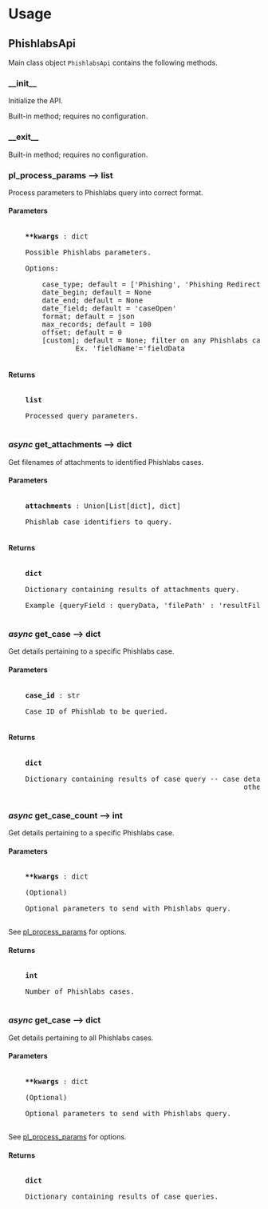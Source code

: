 # Usage

## PhishlabsApi

Main class object `PhishlabsApi` contains the following methods.

### \_\_init\_\_

Initialize the API.

Built-in method; requires no configuration.

### \_\_exit\_\_

Built-in method; requires no configuration.

### pl_process_params --> list

Process parameters to Phishlabs query into correct format.

#### Parameters

<pre>

	<b>**kwargs</b> : dict
	
	Possible Phishlabs parameters.
	
	Options:
	
        case_type; default = ['Phishing', 'Phishing Redirect', 'Vishing']
        date_begin; default = None
        date_end; default = None
        date_field; default = 'caseOpen'
        format; default = json
        max_records; default = 100
        offset; default = 0
        [custom]; default = None; filter on any Phishlabs case field
                Ex. 'fieldName'='fieldData
	
</pre>

#### Returns

<pre>

	<b>list</b>
	
	Processed query parameters.
	
</pre>

### *async* get_attachments --> dict

Get filenames of attachments to identified Phishlabs cases.

#### Parameters

<pre>

	<b>attachments</b> : Union[List[dict], dict]
	
	Phishlab case identifiers to query.
	
</pre>

#### Returns

<pre>

	<b>dict</b>
	
	Dictionary containing results of attachments query.
	
	Example {queryField : queryData, 'filePath' : 'resultFilePath'} 
	
</pre>

### *async* get_case --> dict

Get details pertaining to a specific Phishlabs case.

#### Parameters

<pre>

	<b>case_id</b> : str
	
	Case ID of Phishlab to be queried.
	
</pre>

#### Returns

<pre>

	<b>dict</b>
	
	Dictionary containing results of case query -- case details if success, 
	                                                    otherwise note of failure.
	
</pre>

### *async* get_case_count --> int

Get details pertaining to a specific Phishlabs case.

#### Parameters

<pre>

	<b>**kwargs</b> : dict 
	
	(Optional)
	
	Optional parameters to send with Phishlabs query.
	
</pre>

See [pl_process_params](#pl_process_params-dict) for options.

#### Returns

<pre>

	<b>int</b>
	
	Number of Phishlabs cases.
	
</pre>

### *async* get_case --> dict

Get details pertaining to all Phishlabs cases.

#### Parameters

<pre>

	<b>**kwargs</b> : dict 
	
	(Optional)
	
	Optional parameters to send with Phishlabs query. 
	
</pre>

See [pl_process_params](#pl_process_params-dict) for options.

#### Returns

<pre>

	<b>dict</b>
	
	Dictionary containing results of case queries.
	
</pre>

